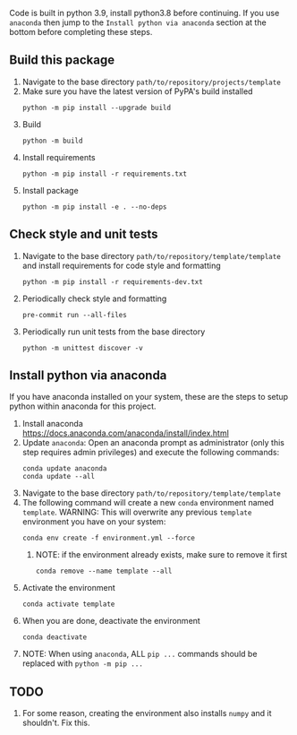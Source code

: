 Code is built in python 3.9, install python3.8 before continuing.  If you use `anaconda` then jump to the `Install python via anaconda` section at the bottom before completing these steps.  

## Build this package
1. Navigate to the base directory `path/to/repository/projects/template`
2. Make sure you have the latest version of PyPA's build installed
    ```
    python -m pip install --upgrade build
    ```
3. Build
    ```
    python -m build
    ```
4. Install requirements
    ```
    python -m pip install -r requirements.txt
    ```
5. Install package
    ```
    python -m pip install -e . --no-deps
    ```

## Check style and unit tests
1. Navigate to the base directory `path/to/repository/template/template` and install requirements for code style and formatting
    ```
    python -m pip install -r requirements-dev.txt
    ```
2. Periodically check style and formatting
    ```
    pre-commit run --all-files
    ```
3. Periodically run unit tests from the base directory
    ```
    python -m unittest discover -v
    ```

## Install python via anaconda
If you have anaconda installed on your system, these are the steps to setup python within anaconda for this project.

1. Install anaconda https://docs.anaconda.com/anaconda/install/index.html
2. Update `anaconda`: Open an anaconda prompt as administrator (only this step requires admin privileges) and execute the following commands:
   ```
   conda update anaconda
   conda update --all
   ```
3. Navigate to the base directory `path/to/repository/template/template`
4. The following command will create a new `conda` environment named `template`.  WARNING: This will overwrite any previous `template` environment you have on your system:
   ```
   conda env create -f environment.yml --force
   ```
   1. NOTE: if the environment already exists, make sure to remove it first
       ```
       conda remove --name template --all
       ```
4. Activate the environment
   ```
   conda activate template
   ```
5. When you are done, deactivate the environment
   ```
   conda deactivate
   ```
6. NOTE: When using `anaconda`, ALL `pip ...` commands should be replaced with `python -m pip ...`

## TODO
1. For some reason, creating the environment also installs `numpy` and it shouldn't.  Fix this.
